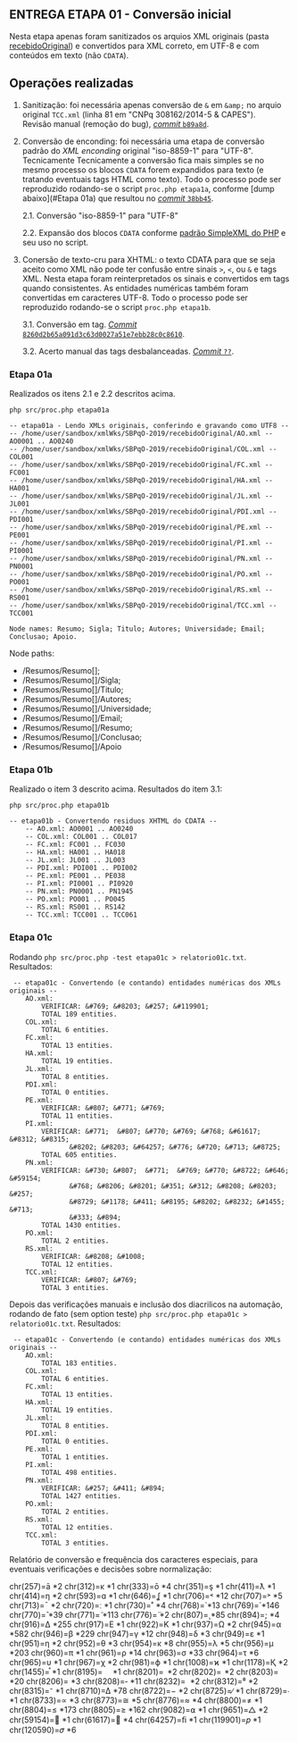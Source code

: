 ## ENTREGA ETAPA 01 - Conversão inicial

Nesta etapa apenas foram sanitizados os arquios XML originais (pasta [recebidoOriginal](../recebidoOriginal)) e convertidos para XML correto, em UTF-8 e com conteúdos em texto (não `CDATA`).

## Operações realizadas

1. Sanitização: foi necessária apenas conversão de `&` em `&amp;` no arquio original `TCC.xml` (linha 81 em "CNPq 308162/2014-5 & CAPES"). <br/>Revisão manual (remoção do bug), [*commit* `b89a8d`](https://github.com/ppKrauss/SBPqO-2019/commit/b89a8d9050485e14b6f779ea4baeea83368e207b).

2. Conversão de enconding: foi necessária uma etapa de conversão padrão do *XML enconding* original "iso-8859-1" para "UTF-8". Tecnicamente Tecnicamente a conversão fica mais simples se no mesmo processo os blocos `CDATA` forem expandidos para texto (e tratando eventuais tags HTML como texto).  Todo o processo pode ser reproduzido rodando-se o script `proc.php etapa1a`, conforme [dump abaixo](#Etapa 01a) que resultou no  [*commit* `38bb45`](https://github.com/ppKrauss/SBPqO-2019/commit/38bb45096ebcba986c5363bd77c449c262ecb5de).

    2.1. Conversão "iso-8859-1" para "UTF-8"

    2.2. Expansão dos blocos `CDATA` conforme [padrão SimpleXML do PHP](https://www.php.net/manual/en/book.simplexml.php) e seu uso no script.

3. Conersão de texto-cru para XHTML: o texto CDATA para que se seja aceito como XML não pode ter confusão entre sinais `>`, `<`, ou `&` e tags XML. Nesta etapa foram reinterpretados os sinais e convertidos em tags quando consistentes. As entidades numéricas também foram convertidas em caracteres UTF-8. Todo o processo pode ser reproduzido rodando-se o script `proc.php etapa1b`.

     3.1. Conversão em tag. [*Commit* `8260d2b65a091d3c63d0027a51e7ebb28c0c8610`](https://github.com/ppKrauss/SBPqO-2019/commit/8260d2b65a091d3c63d0027a51e7ebb28c0c8610).

     3.2. Acerto manual das tags desbalanceadas. [*Commit* `??`](https://github.com/ppKrauss/SBPqO-2019/commit/xxx).

### Etapa 01a
Realizados os itens 2.1 e 2.2 descritos acima.

```
php src/proc.php etapa01a

-- etapa01a - Lendo XMLs originais, conferindo e gravando como UTF8 -- 
-- /home/user/sandbox/xmlWks/SBPqO-2019/recebidoOriginal/AO.xml -- AO0001 .. AO0240
-- /home/user/sandbox/xmlWks/SBPqO-2019/recebidoOriginal/COL.xml --COL001
-- /home/user/sandbox/xmlWks/SBPqO-2019/recebidoOriginal/FC.xml --FC001
-- /home/user/sandbox/xmlWks/SBPqO-2019/recebidoOriginal/HA.xml --HA001
-- /home/user/sandbox/xmlWks/SBPqO-2019/recebidoOriginal/JL.xml --JL001
-- /home/user/sandbox/xmlWks/SBPqO-2019/recebidoOriginal/PDI.xml --PDI001
-- /home/user/sandbox/xmlWks/SBPqO-2019/recebidoOriginal/PE.xml --PE001
-- /home/user/sandbox/xmlWks/SBPqO-2019/recebidoOriginal/PI.xml --PI0001
-- /home/user/sandbox/xmlWks/SBPqO-2019/recebidoOriginal/PN.xml --PN0001
-- /home/user/sandbox/xmlWks/SBPqO-2019/recebidoOriginal/PO.xml --PO001
-- /home/user/sandbox/xmlWks/SBPqO-2019/recebidoOriginal/RS.xml --RS001
-- /home/user/sandbox/xmlWks/SBPqO-2019/recebidoOriginal/TCC.xml --TCC001

Node names: Resumo; Sigla; Titulo; Autores; Universidade; Email; Conclusao; Apoio.
```

Node paths: 
* /Resumos/Resumo[]; 
* /Resumos/Resumo[]/Sigla; 
* /Resumos/Resumo[]/Titulo; 
* /Resumos/Resumo[]/Autores; 
* /Resumos/Resumo[]/Universidade; 
* /Resumos/Resumo[]/Email; 
* /Resumos/Resumo[]/Resumo; 
* /Resumos/Resumo[]/Conclusao; 
* /Resumos/Resumo[]/Apoio

### Etapa 01b

Realizado o item 3 descrito acima. Resultados do item 3.1:

```
php src/proc.php etapa01b

-- etapa01b - Convertendo residuos XHTML do CDATA -- 
	-- AO.xml: AO0001 .. AO0240
	-- COL.xml: COL001 .. COL017
	-- FC.xml: FC001 .. FC030
	-- HA.xml: HA001 .. HA018
	-- JL.xml: JL001 .. JL003
	-- PDI.xml: PDI001 .. PDI002
	-- PE.xml: PE001 .. PE038
	-- PI.xml: PI0001 .. PI0920
	-- PN.xml: PN0001 .. PN1945
	-- PO.xml: PO001 .. PO045
	-- RS.xml: RS001 .. RS142
	-- TCC.xml: TCC001 .. TCC061
```

###  Etapa 01c 

Rodando `php src/proc.php -test etapa01c > relatorio01c.txt`. Resultados:

```
 -- etapa01c - Convertendo (e contando) entidades numéricas dos XMLs originais -- 
	AO.xml: 
		VERIFICAR: &#769; &#8203; &#257; &#119901;
		TOTAL 189 entities.
	COL.xml: 
		TOTAL 6 entities.
	FC.xml: 
		TOTAL 13 entities.
	HA.xml: 
		TOTAL 19 entities.
	JL.xml: 
		TOTAL 8 entities.
	PDI.xml: 
		TOTAL 0 entities.
	PE.xml: 
		VERIFICAR: &#807; &#771; &#769;
		TOTAL 11 entities.
	PI.xml: 
		VERIFICAR: &#771;  &#807; &#770; &#769; &#768; &#61617; &#8312; &#8315;
			   &#8202; &#8203; &#64257; &#776; &#720; &#713; &#8725;
		TOTAL 605 entities.
	PN.xml: 
		VERIFICAR: &#730; &#807;  &#771;  &#769; &#770; &#8722; &#646;  &#59154;
			   &#768; &#8206; &#8201; &#351; &#312; &#8208; &#8203; &#257;
			   &#8729; &#1178; &#411; &#8195; &#8202; &#8232; &#1455; &#713;
			   &#333; &#894;
		TOTAL 1430 entities.
	PO.xml: 
		TOTAL 2 entities.
	RS.xml: 
		VERIFICAR: &#8208; &#1008;
		TOTAL 12 entities.
	TCC.xml: 
		VERIFICAR: &#807; &#769;
		TOTAL 3 entities.
```

Depois das verificações manuais e inclusão dos diacrilicos na automação,
rodando de fato (sem option teste) `php src/proc.php etapa01c > relatorio01c.txt`. Resultados:

```
 -- etapa01c - Convertendo (e contando) entidades numéricas dos XMLs originais -- 
	AO.xml: 
		TOTAL 183 entities.
	COL.xml: 
		TOTAL 6 entities.
	FC.xml: 
		TOTAL 13 entities.
	HA.xml: 
		TOTAL 19 entities.
	JL.xml: 
		TOTAL 8 entities.
	PDI.xml: 
		TOTAL 0 entities.
	PE.xml: 
		TOTAL 1 entities.
	PI.xml: 
		TOTAL 498 entities.
	PN.xml: 
		VERIFICAR: &#257; &#411; &#894;
		TOTAL 1427 entities.
	PO.xml: 
		TOTAL 2 entities.
	RS.xml: 
		TOTAL 12 entities.
	TCC.xml: 
		TOTAL 3 entities.
```

Relatório de conversão e frequência dos caracteres especiais, para eventuais verificações e decisões sobre normalização:

 chr(257)=ā *2
 chr(312)=ĸ *1
 chr(333)=ō *4
 chr(351)=ş *1
 chr(411)=ƛ *1
 chr(414)=ƞ *2
 chr(593)=ɑ *1
 chr(646)=ʆ *1
 chr(706)=˂ *12
 chr(707)=˃ *5
 chr(713)=ˉ *2
 chr(720)=ː *1
 chr(730)=˚ *4
 chr(768)=̀ *13
 chr(769)=́ *146
 chr(770)=̂ *39
 chr(771)=̃ *113
 chr(776)=̈ *2
 chr(807)=̧ *85
 chr(894)=; *4
 chr(916)=Δ *255
 chr(917)=Ε *1
 chr(922)=Κ *1
 chr(937)=Ω *2
 chr(945)=α *582
 chr(946)=β *229
 chr(947)=γ *12
 chr(948)=δ *3
 chr(949)=ε *1
 chr(951)=η *2
 chr(952)=θ *3
 chr(954)=κ *8
 chr(955)=λ *5
 chr(956)=μ *203
 chr(960)=π *1
 chr(961)=ρ *14
 chr(963)=σ *33
 chr(964)=τ *6
 chr(965)=υ *1
 chr(967)=χ *2
 chr(981)=ϕ *1
 chr(1008)=ϰ *1
 chr(1178)=Қ *2
 chr(1455)=֯ *1
 chr(8195)=  *1
 chr(8201)=  *2
 chr(8202)=  *2
 chr(8203)=​ *20
 chr(8206)=‎ *3
 chr(8208)=‐ *11
 chr(8232)=  *2
 chr(8312)=⁸ *2
 chr(8315)=⁻ *1
 chr(8710)=∆ *78
 chr(8722)=− *2
 chr(8725)=∕ *1
 chr(8729)=∙ *1
 chr(8733)=∝ *3
 chr(8773)=≅ *5
 chr(8776)=≈ *4
 chr(8800)=≠ *1
 chr(8804)=≤ *173
 chr(8805)=≥ *162
 chr(9082)=⍺ *1
 chr(9651)=△ *2
 chr(59154)= *1
 chr(61617)= *4
 chr(64257)=ﬁ *1
 chr(119901)=𝑝 *1
 chr(120590)=𝜎 *6


